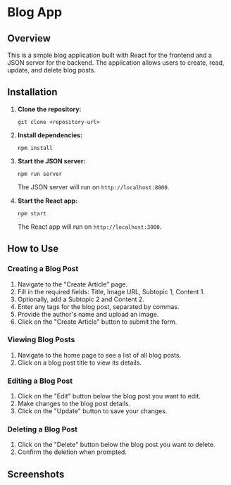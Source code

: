 # Blog App

## Overview

This is a simple blog application built with React for the frontend and a JSON server for the backend. The application allows users to create, read, update, and delete blog posts.

## Installation

1. **Clone the repository:**
   ```
   git clone <repository-url>
   ```

2. **Install dependencies:**
   ```
   npm install
   ```

3. **Start the JSON server:**
   ```
   npm run server
   ```
   The JSON server will run on `http://localhost:8000`.

4. **Start the React app:**
   ```
   npm start
   ```
   The React app will run on `http://localhost:3000`.

## How to Use

### Creating a Blog Post

1. Navigate to the "Create Article" page.
2. Fill in the required fields: Title, Image URL, Subtopic 1, Content 1.
3. Optionally, add a Subtopic 2 and Content 2.
4. Enter any tags for the blog post, separated by commas.
5. Provide the author's name and upload an image.
6. Click on the "Create Article" button to submit the form.

### Viewing Blog Posts

1. Navigate to the home page to see a list of all blog posts.
2. Click on a blog post title to view its details.

### Editing a Blog Post

1. Click on the "Edit" button below the blog post you want to edit.
2. Make changes to the blog post details.
3. Click on the "Update" button to save your changes.

### Deleting a Blog Post

1. Click on the "Delete" button below the blog post you want to delete.
2. Confirm the deletion when prompted.

## Screenshots

